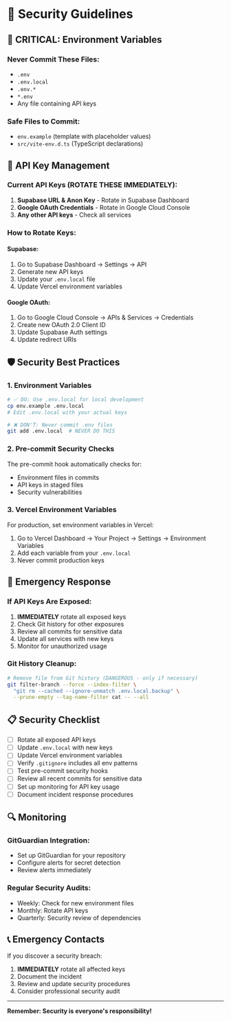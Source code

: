 # 🔐 Security Guidelines

## 🚨 CRITICAL: Environment Variables

### Never Commit These Files:
- `.env`
- `.env.local`
- `.env.*`
- `*.env`
- Any file containing API keys

### Safe Files to Commit:
- `env.example` (template with placeholder values)
- `src/vite-env.d.ts` (TypeScript declarations)

## 🔑 API Key Management

### Current API Keys (ROTATE THESE IMMEDIATELY):
1. **Supabase URL & Anon Key** - Rotate in Supabase Dashboard
2. **Google OAuth Credentials** - Rotate in Google Cloud Console
3. **Any other API keys** - Check all services

### How to Rotate Keys:

#### Supabase:
1. Go to Supabase Dashboard → Settings → API
2. Generate new API keys
3. Update your `.env.local` file
4. Update Vercel environment variables

#### Google OAuth:
1. Go to Google Cloud Console → APIs & Services → Credentials
2. Create new OAuth 2.0 Client ID
3. Update Supabase Auth settings
4. Update redirect URIs

## 🛡️ Security Best Practices

### 1. Environment Variables
```bash
# ✅ DO: Use .env.local for local development
cp env.example .env.local
# Edit .env.local with your actual keys

# ❌ DON'T: Never commit .env files
git add .env.local  # NEVER DO THIS
```

### 2. Pre-commit Security Checks
The pre-commit hook automatically checks for:
- Environment files in commits
- API keys in staged files
- Security vulnerabilities

### 3. Vercel Environment Variables
For production, set environment variables in Vercel:
1. Go to Vercel Dashboard → Your Project → Settings → Environment Variables
2. Add each variable from your `.env.local`
3. Never commit production keys

## 🚨 Emergency Response

### If API Keys Are Exposed:
1. **IMMEDIATELY** rotate all exposed keys
2. Check Git history for other exposures
3. Review all commits for sensitive data
4. Update all services with new keys
5. Monitor for unauthorized usage

### Git History Cleanup:
```bash
# Remove file from Git history (DANGEROUS - only if necessary)
git filter-branch --force --index-filter \
  "git rm --cached --ignore-unmatch .env.local.backup" \
  --prune-empty --tag-name-filter cat -- --all
```

## 📋 Security Checklist

- [ ] Rotate all exposed API keys
- [ ] Update `.env.local` with new keys
- [ ] Update Vercel environment variables
- [ ] Verify `.gitignore` includes all env patterns
- [ ] Test pre-commit security hooks
- [ ] Review all recent commits for sensitive data
- [ ] Set up monitoring for API key usage
- [ ] Document incident response procedures

## 🔍 Monitoring

### GitGuardian Integration:
- Set up GitGuardian for your repository
- Configure alerts for secret detection
- Review alerts immediately

### Regular Security Audits:
- Weekly: Check for new environment files
- Monthly: Rotate API keys
- Quarterly: Security review of dependencies

## 📞 Emergency Contacts

If you discover a security breach:
1. **IMMEDIATELY** rotate all affected keys
2. Document the incident
3. Review and update security procedures
4. Consider professional security audit

---

**Remember: Security is everyone's responsibility!**
